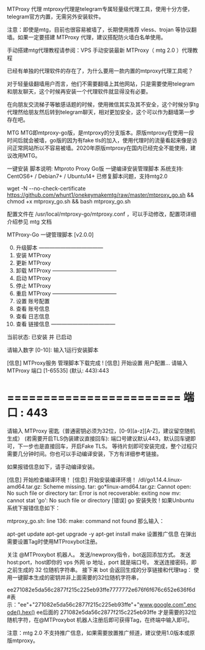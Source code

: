 MTProxy 代理
mtproxy代理是telegram专属轻量级代理工具，使用十分方便，telegram官方内置，无需另外安装软件。

注意：即使是mtg，目前也很容易被墙了，长期使用推荐 vless、trojan 等协议翻墙。如果一定要搭建 MTProxy 代理，建议搭配防火墙白名单使用。

手动搭建mtg代理教程请参阅：VPS 手动安装最新 MTProxy（ mtg 2.0 ）代理教程

 

已经有单独的代理软件的存在了，为什么要用一款内置的mtproxy代理工具呢？

对于轻量级翻墙用户而言，他们不需要翻墙上其他网站，只是需要使用telegram和朋友聊天，这个时候再安装一个代理软件就显得没有必要。

在向朋友交流梯子等敏感话题的时候，使用微信其实及其不安全，这个时候分享tg代理然给朋友然后转到telegram聊天，相对更加安全，这个可以作为翻墙第一步存在吧。

MTG
MTG即mtproxy-go版，是mtproxy的分支版本。原版mtproxy在使用一段时间后就会被墙，go版的因为有fake tls的加入，使用代理时的流量看起来像是访问正常网站所以不容易被墙。2020年原版mtproxy在国内已经完全不能使用，建议改用MTG。

一键安装
脚本说明: Mtproto Proxy Go版 一键编译安装管理脚本
系统支持: CentOS6+ / Debian7+ / Ubuntu14+
已修复脚本问题，支持mtg2.0
 

wget -N --no-check-certificate https://github.com/whunt1/onekeymakemtg/raw/master/mtproxy_go.sh && chmod +x mtproxy_go.sh && bash mtproxy_go.sh


配置文件在 /usr/local/mtproxy-go/mtproxy.conf ，可以手动修改，配置项详细介绍参见 mtg 文档

 

  MTProxy-Go 一键管理脚本 [v2.0.0]
  
  0. 升级脚本
————————————
  1. 安装 MTProxy
  2. 更新 MTProxy
  3. 卸载 MTProxy
————————————
  4. 启动 MTProxy
  5. 停止 MTProxy
  6. 重启 MTProxy
————————————
  7. 设置 账号配置
  8. 查看 账号信息
  9. 查看 日志信息
 10. 查看 链接信息
————————————

 当前状态: 已安装 并 已启动

 请输入数字 [0-10]:
输入1运行安装脚本

[信息] MTProxy服务 管理脚本下载完成 !
[信息] 开始设置 用户配置...
请输入 MTProxy 端口 [1-65535]
(默认: 443):443

========================
        端口 :  443
========================

请输入 MTProxy 密匙（普通密钥必须为32位，[0-9][a-z][A-Z]，建议留空随机生成）
(若需要开启TLS伪装建议直接回车):
端口号建议默认443，默认回车键即可，下一步也是直接回车，开启Fake TLS。
等待片刻即可安装完成，整个过程只需要几分钟时间。你也可以手动编译安装，下方有详细参考链接。

如果报错信息如下，请手动编译安装。

[信息] 开始检查编译环境！
[信息] 开始安装编译环境！
/dl/go1.14.4.linux-amd64.tar.gz: Scheme missing.
tar: go*linux-amd64.tar.gz: Cannot open: No such file or directory
tar: Error is not recoverable: exiting now
mv: cannot stat 'go': No such file or directory
[错误] go 安装失败 !
如果Unbuntu系统下报错信息如下：

mtproxy_go.sh: line 136: make: command not found
那么输入：

apt-get update
apt-get upgrade -y
apt-get install make
设置推广信息
在弹出需要设置Tag时使用MTProxybot注册。

关注 @MTProxybot 机器人。
发送/newproxy指令，bot返回添加方式。
发送 host:port，host即你的 vps 外网 ip 地址，port 就是端口号。
发送连接密码，即之前生成的 32 位随机字符串。
接下来 bot 会返回生成的分享链接和代理tag：
使用一键脚本生成的密钥并非上面需要的32位随机字符串，

ee271082e5da56c2877f215c225eb93ffe7777772e676f6f676c652e636f6d
#表示："ee"+"271082e5da56c2877f215c225eb93ffe"+"www.google.com".encode().hex()
ee后面的 271082e5da56c2877f215c225eb93ffe 才是需要的32位随机字符，在@MTProxybot 机器人注册后即可获得Tag，在终端中输入即可。

注意：mtg 2.0 不支持推广信息，如果需要放置推广频道，建议使用1.0版本或原版mtproxy。
